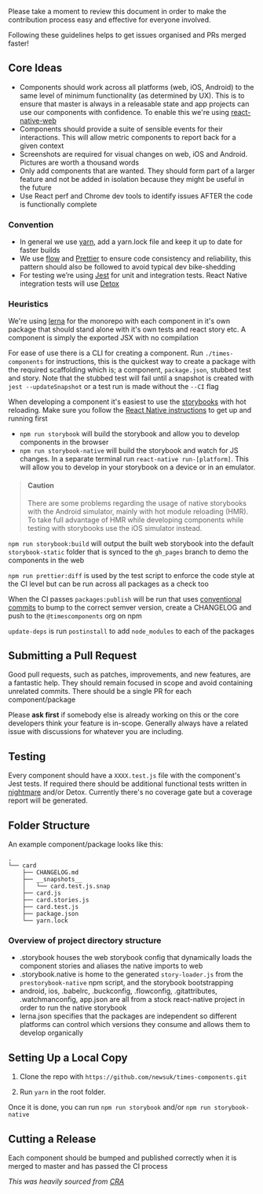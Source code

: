 Please take a moment to review this document in order to make the contribution process easy and effective for 
everyone involved.

Following these guidelines helps to get issues organised and PRs merged faster!

## Core Ideas

* Components should work across all platforms (web, iOS, Android) to the same level of minimum
 functionality (as determined by UX). This is to ensure that master is always in a releasable state
 and app projects can use our components with confidence. To enable this we're using
  [react-native-web](https://github.com/necolas/react-native-web)
* Components should provide a suite of sensible events for their interactions. This will allow
 metric components to report back for a given context
* Screenshots are required for visual changes on web, iOS and Android. Pictures are worth a
 thousand words
* Only add components that are wanted. They should form part of a larger feature and not be added
 in isolation because they might be useful in the future
* Use React perf and Chrome dev tools to identify issues AFTER the code is functionally complete

### Convention

* In general we use [yarn](https://yarnpkg.com/en/), add a yarn.lock file and keep it up to date
 for faster builds
* We use [flow](https://flow.org/) and [Prettier](https://github.com/prettier/prettier) to ensure
 code consistency and reliability, this pattern should also be followed to avoid typical dev
  bike-shedding
* For testing we’re using [Jest](https://facebook.github.io/jest/) for unit and integration tests.
 React Native integration tests will use [Detox](https://github.com/wix/detox)

### Heuristics

We're using [lerna](https://github.com/lerna/lerna) for the monorepo with each component in it's
 own package that should stand alone with it's own tests and react story etc. A component is simply
 the exported JSX with no compilation

For ease of use there is a CLI for creating a component. Run `./times-components` for instructions,
 this is the quickest way to create a package with the required scaffolding which is; a component,
  `package.json`, stubbed test and story. Note that the stubbed test will fail until a snapshot
  is created with `jest --updateSnapshot` or a test run is made without the `--CI` flag

When developing a component it's easiest to use the 
[storybooks](https://github.com/storybooks/storybook) with hot reloading. Make sure you follow the
 [React Native instructions](https://facebook.github.io/react-native/docs/getting-started.html) to
 get up and running first

* `npm run storybook` will build the storybook and allow you to develop components in the browser
* `npm run storybook-native` will build the storybook and watch for JS changes. In a separate
 terminal run `react-native run-[platform]`. This will allow you to develop in your storybook on a
 device or in an emulator.
 
> #### Caution
> 
> There are some problems regarding the usage of native storybooks with the Android simulator, mainly with hot module reloading (HMR). 
> To take full advantage of HMR while developing components while testing with storybooks use the iOS simulator instead.
 
`npm run storybook:build` will output the built web storybook into the default `storybook-static`
 folder that is synced to the `gh_pages` branch to demo the components in the web
 
 `npm run prettier:diff` is used by the test script to enforce the code style at the CI level but
 can be run across all packages as a check too
 
 When the CI passes `packages:publish` will be run that uses
  [conventional commits](https://conventionalcommits.org/) to bump to the correct semver version,
  create a CHANGELOG and push to the `@timescomponents` org on npm
  
  `update-deps` is run `postinstall` to add `node_modules` to each of the packages

## Submitting a Pull Request

Good pull requests, such as patches, improvements, and new features, are a fantastic help. They
 should remain focused in scope and avoid containing unrelated commits. There should be a single PR
 for each component/package

Please **ask first** if somebody else is already working on this or the core developers think your
 feature is in-scope. Generally always have a related issue with discussions for whatever you are
  including.

## Testing

Every component should have a `XXXX.test.js` file with the component's Jest tests. If required there
 should be additional functional tests written in [nightmare](http://www.nightmarejs.org/) and/or
 Detox. Currently there's no coverage gate but a coverage report will be generated.

## Folder Structure

An example component/package looks like this:

```
.
└── card
    ├── CHANGELOG.md
    ├── __snapshots__
    │   └── card.test.js.snap
    ├── card.js
    ├── card.stories.js
    ├── card.test.js
    ├── package.json
    └── yarn.lock
```

### Overview of project directory structure

* .storybook houses the web storybook config that dynamically loads the component stories and
 aliases the native imports to web
* .storybook.native is home to the generated `story-loader.js` from the `prestorybook-native`
 npm script, and the storybook bootstrapping
* android, ios, .babelrc, .buckconfig, .flowconfig, .gitattributes, .watchmanconfig, app.json are
 all from a stock react-native project in order to run the native storybook
* lerna.json specifies that the packages are independent so different platforms can control which
 versions they consume and allows them to develop organically

## Setting Up a Local Copy

1. Clone the repo with `https://github.com/newsuk/times-components.git`

2. Run `yarn` in the root folder.

Once it is done, you can run `npm run storybook` and/or `npm run storybook-native`

## Cutting a Release

Each component should be bumped and published correctly when it is merged to master and has passed
 the CI process

*This was heavily sourced from
 [CRA](https://github.com/facebookincubator/create-react-app/edit/master/CONTRIBUTING.md)*
